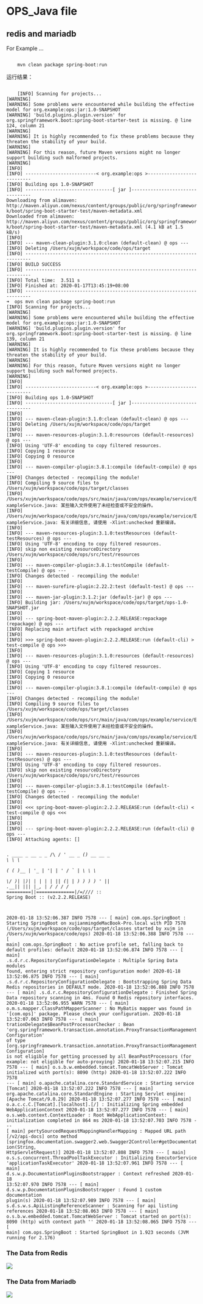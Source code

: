 #  OPS_Java file

## redis and mariadb


For Example ...

<code>
	mvn clean package spring-boot:run
</code>

运行结果：

<code>
	[INFO] Scanning for projects...
[WARNING] 
[WARNING] Some problems were encountered while building the effective model for org.example:ops:jar:1.0-SNAPSHOT
[WARNING] 'build.plugins.plugin.version' for org.springframework.boot:spring-boot-starter-test is missing. @ line 124, column 21
[WARNING] 
[WARNING] It is highly recommended to fix these problems because they threaten the stability of your build.
[WARNING] 
[WARNING] For this reason, future Maven versions might no longer support building such malformed projects.
[WARNING] 
[INFO] 
[INFO] --------------------------< org.example:ops >---------------------------
[INFO] Building ops 1.0-SNAPSHOT
[INFO] --------------------------------[ jar ]---------------------------------
Downloading from alimaven: http://maven.aliyun.com/nexus/content/groups/public/org/springframework/boot/spring-boot-starter-test/maven-metadata.xml
Downloaded from alimaven: http://maven.aliyun.com/nexus/content/groups/public/org/springframework/boot/spring-boot-starter-test/maven-metadata.xml (4.1 kB at 1.5 kB/s)
[INFO] 
[INFO] --- maven-clean-plugin:3.1.0:clean (default-clean) @ ops ---
[INFO] Deleting /Users/xujm/workspace/code/ops/target
[INFO] ------------------------------------------------------------------------
[INFO] BUILD SUCCESS
[INFO] ------------------------------------------------------------------------
[INFO] Total time:  3.511 s
[INFO] Finished at: 2020-01-17T13:45:19+08:00
[INFO] ------------------------------------------------------------------------
➜  ops mvn clean package spring-boot:run
[INFO] Scanning for projects...
[WARNING] 
[WARNING] Some problems were encountered while building the effective model for org.example:ops:jar:1.0-SNAPSHOT
[WARNING] 'build.plugins.plugin.version' for org.springframework.boot:spring-boot-starter-test is missing. @ line 139, column 21
[WARNING] 
[WARNING] It is highly recommended to fix these problems because they threaten the stability of your build.
[WARNING] 
[WARNING] For this reason, future Maven versions might no longer support building such malformed projects.
[WARNING] 
[INFO] 
[INFO] --------------------------< org.example:ops >---------------------------
[INFO] Building ops 1.0-SNAPSHOT
[INFO] --------------------------------[ jar ]---------------------------------
[INFO] 
[INFO] --- maven-clean-plugin:3.1.0:clean (default-clean) @ ops ---
[INFO] Deleting /Users/xujm/workspace/code/ops/target
[INFO] 
[INFO] --- maven-resources-plugin:3.1.0:resources (default-resources) @ ops ---
[INFO] Using 'UTF-8' encoding to copy filtered resources.
[INFO] Copying 1 resource
[INFO] Copying 0 resource
[INFO] 
[INFO] --- maven-compiler-plugin:3.8.1:compile (default-compile) @ ops ---
[INFO] Changes detected - recompiling the module!
[INFO] Compiling 9 source files to /Users/xujm/workspace/code/ops/target/classes
[INFO] /Users/xujm/workspace/code/ops/src/main/java/com/ops/example/service/ExampleService.java: 某些输入文件使用了未经检查或不安全的操作。
[INFO] /Users/xujm/workspace/code/ops/src/main/java/com/ops/example/service/ExampleService.java: 有关详细信息, 请使用 -Xlint:unchecked 重新编译。
[INFO] 
[INFO] --- maven-resources-plugin:3.1.0:testResources (default-testResources) @ ops ---
[INFO] Using 'UTF-8' encoding to copy filtered resources.
[INFO] skip non existing resourceDirectory /Users/xujm/workspace/code/ops/src/test/resources
[INFO] 
[INFO] --- maven-compiler-plugin:3.8.1:testCompile (default-testCompile) @ ops ---
[INFO] Changes detected - recompiling the module!
[INFO] 
[INFO] --- maven-surefire-plugin:2.22.2:test (default-test) @ ops ---
[INFO] 
[INFO] --- maven-jar-plugin:3.1.2:jar (default-jar) @ ops ---
[INFO] Building jar: /Users/xujm/workspace/code/ops/target/ops-1.0-SNAPSHOT.jar
[INFO] 
[INFO] --- spring-boot-maven-plugin:2.2.2.RELEASE:repackage (repackage) @ ops ---
[INFO] Replacing main artifact with repackaged archive
[INFO] 
[INFO] >>> spring-boot-maven-plugin:2.2.2.RELEASE:run (default-cli) > test-compile @ ops >>>
[INFO] 
[INFO] --- maven-resources-plugin:3.1.0:resources (default-resources) @ ops ---
[INFO] Using 'UTF-8' encoding to copy filtered resources.
[INFO] Copying 1 resource
[INFO] Copying 0 resource
[INFO] 
[INFO] --- maven-compiler-plugin:3.8.1:compile (default-compile) @ ops ---
[INFO] Changes detected - recompiling the module!
[INFO] Compiling 9 source files to /Users/xujm/workspace/code/ops/target/classes
[INFO] /Users/xujm/workspace/code/ops/src/main/java/com/ops/example/service/ExampleService.java: 某些输入文件使用了未经检查或不安全的操作。
[INFO] /Users/xujm/workspace/code/ops/src/main/java/com/ops/example/service/ExampleService.java: 有关详细信息, 请使用 -Xlint:unchecked 重新编译。
[INFO] 
[INFO] --- maven-resources-plugin:3.1.0:testResources (default-testResources) @ ops ---
[INFO] Using 'UTF-8' encoding to copy filtered resources.
[INFO] skip non existing resourceDirectory /Users/xujm/workspace/code/ops/src/test/resources
[INFO] 
[INFO] --- maven-compiler-plugin:3.8.1:testCompile (default-testCompile) @ ops ---
[INFO] Changes detected - recompiling the module!
[INFO] 
[INFO] <<< spring-boot-maven-plugin:2.2.2.RELEASE:run (default-cli) < test-compile @ ops <<<
[INFO] 
[INFO] 
[INFO] --- spring-boot-maven-plugin:2.2.2.RELEASE:run (default-cli) @ ops ---
[INFO] Attaching agents: []

  .   ____          _            __ _ _
 /\\ / ___'_ __ _ _(_)_ __  __ _ \ \ \ \
( ( )\___ | '_ | '_| | '_ \/ _` | \ \ \ \
 \\/  ___)| |_)| | | | | || (_| |  ) ) ) )
  '  |____| .__|_| |_|_| |_\__, | / / / /
 =========|_|==============|___/=/_/_/_/
 :: Spring Boot ::        (v2.2.2.RELEASE)

2020-01-18 13:52:06.387  INFO 7578 --- [           main] com.ops.SpringBoot                       : Starting SpringBoot on xujianmingdeMacBook-Pro.local with PID 7578 (/Users/xujm/workspace/code/ops/target/classes started by xujm in /Users/xujm/workspace/code/ops)
2020-01-18 13:52:06.388  INFO 7578 --- [           main] com.ops.SpringBoot                       : No active profile set, falling back to default profiles: default
2020-01-18 13:52:06.874  INFO 7578 --- [           main] .s.d.r.c.RepositoryConfigurationDelegate : Multiple Spring Data modules found, entering strict repository configuration mode!
2020-01-18 13:52:06.875  INFO 7578 --- [           main] .s.d.r.c.RepositoryConfigurationDelegate : Bootstrapping Spring Data Redis repositories in DEFAULT mode.
2020-01-18 13:52:06.888  INFO 7578 --- [           main] .s.d.r.c.RepositoryConfigurationDelegate : Finished Spring Data repository scanning in 4ms. Found 0 Redis repository interfaces.
2020-01-18 13:52:06.955  WARN 7578 --- [           main] o.m.s.mapper.ClassPathMapperScanner      : No MyBatis mapper was found in '[com.ops]' package. Please check your configuration.
2020-01-18 13:52:07.063  INFO 7578 --- [           main] trationDelegate$BeanPostProcessorChecker : Bean 'org.springframework.transaction.annotation.ProxyTransactionManagementConfiguration' of type [org.springframework.transaction.annotation.ProxyTransactionManagementConfiguration] is not eligible for getting processed by all BeanPostProcessors (for example: not eligible for auto-proxying)
2020-01-18 13:52:07.215  INFO 7578 --- [           main] o.s.b.w.embedded.tomcat.TomcatWebServer  : Tomcat initialized with port(s): 8090 (http)
2020-01-18 13:52:07.222  INFO 7578 --- [           main] o.apache.catalina.core.StandardService   : Starting service [Tomcat]
2020-01-18 13:52:07.222  INFO 7578 --- [           main] org.apache.catalina.core.StandardEngine  : Starting Servlet engine: [Apache Tomcat/9.0.29]
2020-01-18 13:52:07.277  INFO 7578 --- [           main] o.a.c.c.C.[Tomcat].[localhost].[/]       : Initializing Spring embedded WebApplicationContext
2020-01-18 13:52:07.277  INFO 7578 --- [           main] o.s.web.context.ContextLoader            : Root WebApplicationContext: initialization completed in 864 ms
2020-01-18 13:52:07.703  INFO 7578 --- [           main] pertySourcedRequestMappingHandlerMapping : Mapped URL path [/v2/api-docs] onto method [springfox.documentation.swagger2.web.Swagger2Controller#getDocumentation(String, HttpServletRequest)]
2020-01-18 13:52:07.808  INFO 7578 --- [           main] o.s.s.concurrent.ThreadPoolTaskExecutor  : Initializing ExecutorService 'applicationTaskExecutor'
2020-01-18 13:52:07.961  INFO 7578 --- [           main] d.s.w.p.DocumentationPluginsBootstrapper : Context refreshed
2020-01-18 13:52:07.970  INFO 7578 --- [           main] d.s.w.p.DocumentationPluginsBootstrapper : Found 1 custom documentation plugin(s)
2020-01-18 13:52:07.989  INFO 7578 --- [           main] s.d.s.w.s.ApiListingReferenceScanner     : Scanning for api listing references
2020-01-18 13:52:08.063  INFO 7578 --- [           main] o.s.b.w.embedded.tomcat.TomcatWebServer  : Tomcat started on port(s): 8090 (http) with context path ''
2020-01-18 13:52:08.065  INFO 7578 --- [           main] com.ops.SpringBoot                       : Started SpringBoot in 1.923 seconds (JVM running for 2.176)
</code>


### The Data from Redis
<image src="./picture/截屏2020-01-1814.06.51.png">


### The Data from Mariadb
<image src="./picture/截屏2020-01-1814.07.22.png">




